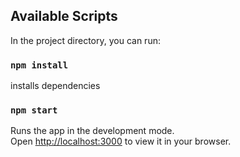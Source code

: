 

## Available Scripts

In the project directory, you can run:

### `npm install`

installs dependencies

### `npm start`

Runs the app in the development mode.\
Open [http://localhost:3000](http://localhost:3000) to view it in your browser.


